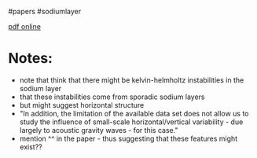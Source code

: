 #papers 
#sodiumlayer 

[pdf online](https://earth-planets-space.springeropen.com/articles/10.1186/s40623-015-0183-5)

# Notes:
- note that think that there might be kelvin-helmholtz instabilities in the sodium layer
- that these instabilities come from sporadic sodium layers 
- but might suggest horizontal structure
- "In addition, the limitation of the available data set does not allow us to study the influence of small-scale horizontal/vertical variability - due largely to acoustic gravity waves - for this case."
- mention ^^ in the paper - thus suggesting that these features might exist??